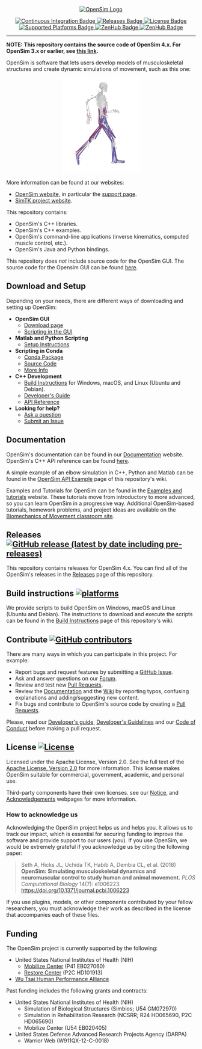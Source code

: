 <!-- OpenSim Logo -->
<p align=center>
    <a href="https://opensim.stanford.edu/">
        <img src="https://drive.google.com/uc?id=1urYfucgR4pCM5OeXySMBVc3i5oGfYRAf" alt="OpenSim Logo">
</p>

<!-- Badges -->
<p align=center>
    <a href="https://github.com/opensim-org/opensim-core/actions">
        <img src="https://github.com/opensim-org/opensim-core/workflows/continuous-integration/badge.svg" alt="Continuous Integration Badge">
    </a>
    <a href="https://github.com/opensim-org/opensim-core/releases">
        <img src="https://img.shields.io/github/v/release/opensim-org/opensim-core?include_prereleases" alt="Releases Badge">
    </a>
    <a href="https://github.com/opensim-org/opensim-core/blob/master/LICENSE.txt">
        <img src="https://img.shields.io/hexpm/l/apa" alt="License Badge">
    </a>
    <a href="https://github.com/opensim-org/opensim-core/wiki/Build-Instructions">
        <img src="https://img.shields.io/badge/platform-windows%20%7C%20macos%20%7C%20linux-lightgrey" alt="Supported Platforms Badge">
    </a>
    <a href="https://github.com/opensim-org/opensim-core/graphs/contributors">
        <img src="https://img.shields.io/github/contributors/opensim-org/opensim-core" alt="ZenHub Badge">
    </a>
    <a href="https://zenhub.com">
        <img src="https://img.shields.io/badge/Shipping%20faster%20with-ZenHub-blueviolet" alt="ZenHub Badge">
    </a>
</p>

---

**NOTE: This repository contains the source code of OpenSim 4.x. For OpenSim 3.x or earlier, see [this link](https://simtk-confluence.stanford.edu/display/OpenSim/Building+OpenSim+from+Source).**

OpenSim is software that lets users develop models of musculoskeletal structures and create dynamic simulations of movement, such as this one:

<!-- OpenSim Simulation -->
<p align="center">
    <img src="doc/images/opensim_running.gif" alt=Simulation of human running by Sam Hamner (doi:10.1016/j.jbiomech.2010.06.025)¨>
</p>

More information can be found at our websites:

* [OpenSim website](http://opensim.stanford.edu), in particular the [support page](http://opensim.stanford.edu/support/index.html).
* [SimTK project website](https://simtk.org/home/opensim).

This repository contains:

 - OpenSim's C++ libraries.
 - OpenSim's C++ examples.
 - OpenSim's command-line applications (inverse kinematics, computed muscle control, etc.).
 - OpenSim's Java and Python bindings.
 
This repository does *not* include source code for the OpenSim GUI. The source code for the Opensim GUI can be found [here](https://github.com/opensim-org/opensim-gui).

## Download and Setup

Depending on your needs, there are different ways of downloading and setting up OpenSim:

- **OpenSim GUI**
  - [Download page](https://simtk.org/frs/?group_id=91)
  - [Scripting in the GUI](https://simtk-confluence.stanford.edu/display/OpenSim/Scripting+in+the+GUI)
- **Matlab and Python Scripting**
  - [Setup Instructions](https://simtk-confluence.stanford.edu/display/OpenSim/Scripting)
- **Scripting in Conda**
  - [Conda Package](https://anaconda.org/opensim-org/opensim)
  - [Source Code](https://github.com/opensim-org/conda-opensim)
  - [More Info](https://simtk-confluence.stanford.edu/display/OpenSim/Conda+Package)
- **C++ Development**
  - [Build Instructions](https://github.com/opensim-org/opensim-core/wiki/Build-Instructions) for Windows, macOS, and Linux (Ubuntu and Debian).
  - [Developer's Guide](https://simtk-confluence.stanford.edu/display/OpenSim/Developer%27s+Guide)
  - [API Reference](https://simtk.org/api_docs/opensim/api_docs)
- **Looking for help?**
  - [Ask a question](https://simtk.org/plugins/phpBB/indexPhpbb.php?group_id=91&pluginname=phpBB)
  - [Submit an Issue](https://github.com/opensim-org/opensim-core/issues)

## Documentation

OpenSim's documentation can be found in our [Documentation](https://simtk-confluence.stanford.edu/display/OpenSim/Documentation) website. 
OpenSim's C++ API reference can be found [here](https://simtk.org/api_docs/opensim/api_docs/).

A simple example of an elbow simulation in C++, Python and Matlab can be found in the [OpenSim API Example](https://github.com/opensim-org/opensim-core/wiki/OpenSim-API-Example) page of this repository's wiki.

Examples and Tutorials for OpenSim can be found in the [Examples and tutorials](https://simtk-confluence.stanford.edu/display/OpenSim/Examples+and+Tutorials) website. These tutorials move from introductory to more advanced, so you can learn OpenSim in a progressive way. Additional OpenSim-based tutorials, homework problems, and project ideas are available on the [Biomechanics of Movement classroom site](https://simtk-confluence-homeworks.stanford.edu/pages/viewpage.action?pageId=5537857). 

## Releases [![GitHub release (latest by date including pre-releases)](https://img.shields.io/github/v/release/opensim-org/opensim-core?include_prereleases)](https://github.com/opensim-org/opensim-core/releases)

This repository contains releases for OpenSim 4.x. You can find all of the OpenSim's releases in the [Releases](https://github.com/opensim-org/opensim-core/releases) page of this repository.

## Build instructions [![platforms](https://img.shields.io/badge/platform-windows%20%7C%20macos%20%7C%20linux-lightgrey)](https://github.com/opensim-org/opensim-core/wiki/Build-Instructions)

We provide scripts to build OpenSim on Windows, macOS and Linux (Ubuntu and Debian). The instructions to download and execute the scripts can be found in the [Build Instructions](https://github.com/opensim-org/opensim-core/wiki/Build-Instructions) page of this repository's wiki.

## Contribute [![GitHub contributors](https://img.shields.io/github/contributors/opensim-org/opensim-core)](https://github.com/opensim-org/opensim-core/graphs/contributors)

There are many ways in which you can participate in this project. For example:

 - Report bugs and request features by submitting a [GitHub Issue](https://github.com/opensim-org/opensim-core/issues).
 - Ask and answer questions on our [Forum](https://simtk.org/plugins/phpBB/indexPhpbb.php?group_id=91&pluginname=phpBB).
 - Review and test new [Pull Requests](https://github.com/opensim-org/opensim-core/pulls).
 - Review the [Documentation](https://simtk-confluence.stanford.edu:8443/display/OpenSim/Documentation) and the [Wiki](https://github.com/opensim-org/opensim-core/wiki) by reporting typos, confusing explanations and adding/suggesting new content.
 - Fix bugs and contribute to OpenSim's source code by creating a [Pull Requests](https://github.com/opensim-org/opensim-core/pulls).

Please, read our [Developer's guide](https://simtk-confluence.stanford.edu:8443/display/OpenSim/Developer%27s+Guide), [Developer's Guidelines](https://github.com/opensim-org/opensim-core/blob/master/DEVELOPING.md) and our [Code of Conduct](https://github.com/opensim-org/opensim-core/blob/master/CODE_OF_CONDUCT.md) before making a pull request. 

## License [![License](https://img.shields.io/hexpm/l/apa)](https://github.com/opensim-org/opensim-core/blob/master/LICENSE.txt)

Licensed under the Apache License, Version 2.0.  See the full text of the [Apache License, Version 2.0](https://github.com/opensim-org/opensim-core/blob/master/LICENSE.txt) for more information. This license makes OpenSim suitable for commercial, government, academic, and personal use. 

Third-party components have their own licenses. see our [Notice](https://github.com/opensim-org/opensim-core/blob/master/NOTICE), and [Acknowledgements](https://simtk-confluence.stanford.edu:8443/display/OpenSim/Acknowledgements) webpages for more information.

### How to acknowledge us

Acknowledging the OpenSim project helps us and helps you. It allows us to track our impact, which is essential for securing funding to improve the software and provide support to our users (you). If you use OpenSim, we would be extremely grateful if you acknowledge us by citing the following paper:

> Seth A, Hicks JL, Uchida TK, Habib A, Dembia CL, et al. (2018) **OpenSim: Simulating musculoskeletal dynamics and neuromuscular control to study human and animal movement.** _PLOS Computational Biology_ 14(7): e1006223. https://doi.org/10.1371/journal.pcbi.1006223

If you use plugins, models, or other components contributed by your fellow researchers, you must acknowledge their work as described in the license that accompanies each of these files.

## Funding

The OpenSim project is currently supported by the following:
 - United States National Institutes of Health (NIH)
    - [Mobilize Center](https://mobilize.stanford.edu/) (P41 EB027060)
    - [Restore Center](https://restore.stanford.edu/) (P2C HD101913)
 - [Wu Tsai Human Performance Alliance](https://humanperformancealliance.org/)

Past funding includes the following grants and contracts:

 - United States National Institutes of Health (NIH)
    - Simulation of Biological Structures (Simbios; U54 GM072970)
    - Simulation in Rehabilitation Research (NCSRR; R24 HD065690, P2C HD065690)
    - Mobilize Center (U54 EB020405)
 - United States Defense Advanced Research Projects Agency (DARPA)
    - Warrior Web (W911QX-12-C-0018)
